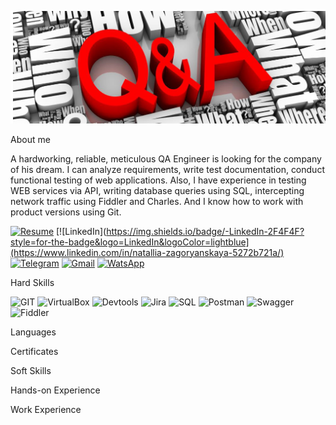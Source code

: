 [![Header](https://github.com/NataZag/NataZag/blob/main/assets/QA_logo.jpg)](https://www.linkedin.com/in/natallia-zagoryanskaya-5272b721a/)

About me

A hardworking, reliable, meticulous QA Engineer is looking for the company of his dream. I can analyze requirements, write test documentation, conduct functional testing of web applications. Also, I have experience in testing WEB services via API, writing database queries using SQL, intercepting network traffic using Fiddler and Charles. And I know how to work with product versions using Git.

[![Resume](https://img.shields.io/badge/-Resume-2F4F4F?style=for-the-badge&logo=AdobeAcrobatReader&logoColor=red)](https://github.com/NataZag/natazag.github.io/raw/main/Kisel-Zagoryanskaya_Natallia_QA_resume.pdf)
[![LinkedIn](https://img.shields.io/badge/-LinkedIn-2F4F4F?style=for-the-badge&logo=LinkedIn&logoColor=lightblue](https://www.linkedin.com/in/natallia-zagoryanskaya-5272b721a/)
[![Telegram](https://img.shields.io/badge/-Telegram-2F4F4F?style=for-the-badge&logo=Telegram&logoColor=lightblue)](https://t.me/Nat_Zag)
[![Gmail](https://img.shields.io/badge/-Gmail-2F4F4F?style=for-the-badge&logo=Gmail&logoColor=orange)](kisel.natallia.86@gmail.com)
[![WatsApp](https://img.shields.io/badge/-WatsApp-2F4F4F?style=for-the-badge&logo=WatsApp&logoColor=lightgreen)](https://wa.me/375295584214)


Hard Skills

![GIT](https://img.shields.io/badge/-GIT-2F4F4F?style=for-the-badge&logo=git&logoColor=yellow)
![VirtualBox](https://img.shields.io/badge/-VirtualBox-2F4F4F?style=for-the-badge&logo=VirtualBox&logoColor=red)
![Devtools](https://img.shields.io/badge/-Devtools-2F4F4F?style=for-the-badge&logo=GoogleChrome&logoColor=green)
![Jira](https://img.shields.io/badge/-JIRA-2F4F4F?style=for-the-badge&logo=jira&logoColor=orange)
![SQL](https://img.shields.io/badge/-SQL-2F4F4F?style=for-the-badge&logo=PostgreSQL&logoColor=00e3e3)
![Postman](https://img.shields.io/badge/-Postman-2F4F4F?style=for-the-badge&logo=postman&logoColor=lightgreen)
![Swagger](https://img.shields.io/badge/-Swagger-2F4F4F?style=for-the-badge&logo=swagger&logoColor=lightblue)
![Fiddler](https://img.shields.io/badge/-Fiddler-2F4F4F?style=for-the-badge&logo=Fandango&logoColor=00e331)

Languages

Certificates

Soft Skills

Hands-on Experience

Work Experience